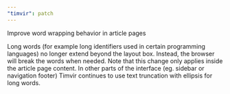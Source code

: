 ```yaml
---
"timvir": patch
---
```


Improve word wrapping behavior in article pages

Long words (for example long identifiers used in certain programming languages) no longer extend beyond the layout box.
Instead, the browser will break the words when needed.
Note that this change only applies inside the article page content.
In other parts of the interface (eg. sidebar or navigation footer) Timvir continues to use text truncation with ellipsis for long words.
